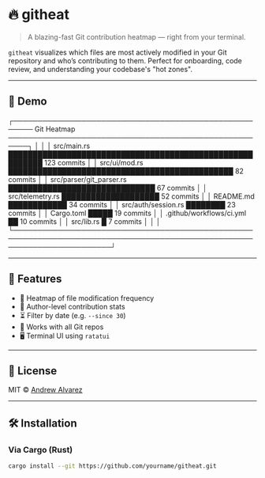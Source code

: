 # 🔥 githeat

> A blazing-fast Git contribution heatmap — right from your terminal.

`githeat` visualizes which files are most actively modified in your Git repository and who’s contributing to them. Perfect for onboarding, code review, and understanding your codebase's "hot zones".

---

## 📸 Demo

┌────────────────────────────────────────────────────── Git Heatmap ──────────────────────────────────────────────────────┐
│                                                                                                                        │
│ src/main.rs                              █████████████████████████████████████████████████████████ 123 commits        │
│ src/ui/mod.rs                            ██████████████████████████████████████████████            82 commits         │
│ src/parser/git_parser.rs                 ██████████████████████████████                        67 commits             │
│ src/telemetry.rs                         ████████████████████                            52 commits                   │
│ README.md                                ████████████                               34 commits                       │
│ src/auth/session.rs                      ████████                          23 commits                                │
│ Cargo.toml                               █████                            19 commits                                 │
│ .github/workflows/ci.yml                 ██                               10 commits                                 │
│ src/lib.rs                               █                                7 commits                                  │
│                                                                                                                        │
└────────────────────────────────────────────────────────────────────────────────────────────────────────────────────────┘

---

## 🚀 Features

- 📁 Heatmap of file modification frequency
- 🧠 Author-level contribution stats
- ⏳ Filter by date (e.g. `--since 30`)
- 🧩 Works with all Git repos
- 🖥️ Terminal UI using `ratatui`


---

## 📄 License

MIT © [Andrew Alvarez](https://github.com/andrewalvrz)


---

## 🛠 Installation

### Via Cargo (Rust)
```bash
cargo install --git https://github.com/yourname/githeat.git



